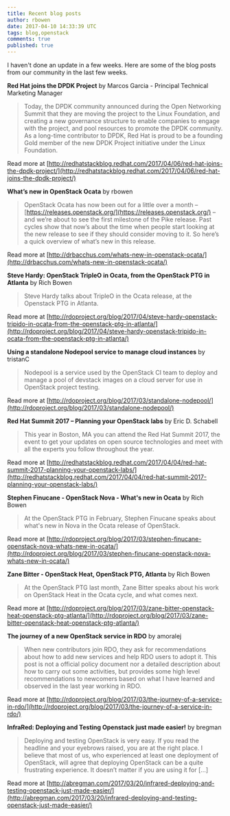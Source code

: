 ```yaml
---
title: Recent blog posts
author: rbowen
date: 2017-04-10 14:33:39 UTC
tags: blog,openstack
comments: true
published: true
---
```


I haven't done an update in a few weeks. Here are some of the blog posts from our community in the last few weeks.

**Red Hat joins the DPDK Project** by Marcos Garcia - Principal Technical Marketing Manager

> Today, the DPDK community announced during the Open Networking Summit that they are moving the project to the Linux Foundation, and creating a new governance structure to enable companies to engage with the project, and pool resources to promote the DPDK community. As a long-time contributor to DPDK, Red Hat is proud to be a founding Gold member of the new DPDK Project initiative under the Linux Foundation.

Read more at [http://redhatstackblog.redhat.com/2017/04/06/red-hat-joins-the-dpdk-project/](http://redhatstackblog.redhat.com/2017/04/06/red-hat-joins-the-dpdk-project/)


**What’s new in OpenStack Ocata** by rbowen

>  OpenStack Ocata has now been out for a little over a month – [https://releases.openstack.org/](https://releases.openstack.org/)  – and we’re about to see the first milestone of the Pike release. Past cycles show that now’s about the time when people start looking at the new release to see if they should consider moving to it. So here’s a quick overview of what’s new in this release.  

Read more at [http://drbacchus.com/whats-new-in-openstack-ocata/](http://drbacchus.com/whats-new-in-openstack-ocata/)


**Steve Hardy: OpenStack TripleO in Ocata, from the OpenStack PTG in Atlanta** by Rich Bowen

> Steve Hardy talks about TripleO in the Ocata release, at the Openstack PTG in Atlanta.

Read more at [http://rdoproject.org/blog/2017/04/steve-hardy-openstack-tripido-in-ocata-from-the-openstack-ptg-in-atlanta/](http://rdoproject.org/blog/2017/04/steve-hardy-openstack-tripido-in-ocata-from-the-openstack-ptg-in-atlanta/)


**Using a standalone Nodepool service to manage cloud instances** by tristanC

> Nodepool is a  service used by the OpenStack CI team to deploy and manage a pool of  devstack  images on a cloud server for use in OpenStack project testing.

Read more at [http://rdoproject.org/blog/2017/03/standalone-nodepool/](http://rdoproject.org/blog/2017/03/standalone-nodepool/)


**Red Hat Summit 2017 – Planning your OpenStack labs** by Eric D. Schabell

> This year in Boston, MA you can attend the Red Hat Summit 2017, the event to get your updates on open source technologies and meet with all the experts you follow throughout the year.

Read more at [http://redhatstackblog.redhat.com/2017/04/04/red-hat-summit-2017-planning-your-openstack-labs/](http://redhatstackblog.redhat.com/2017/04/04/red-hat-summit-2017-planning-your-openstack-labs/)


**Stephen Finucane - OpenStack Nova - What's new in Ocata** by Rich Bowen

> At the OpenStack PTG in February, Stephen Finucane speaks about what's new in Nova in the Ocata release of OpenStack.

Read more at [http://rdoproject.org/blog/2017/03/stephen-finucane-openstack-nova-whats-new-in-ocata/](http://rdoproject.org/blog/2017/03/stephen-finucane-openstack-nova-whats-new-in-ocata/)


**Zane Bitter - OpenStack Heat, OpenStack PTG, Atlanta** by Rich Bowen

> At the OpenStack PTG last month, Zane Bitter speaks about his work on OpenStack Heat in the Ocata cycle, and what comes next.

Read more at [http://rdoproject.org/blog/2017/03/zane-bitter-openstack-heat-openstack-ptg-atlanta/](http://rdoproject.org/blog/2017/03/zane-bitter-openstack-heat-openstack-ptg-atlanta/)


**The journey of a new OpenStack service in RDO** by amoralej

> When new contributors join RDO, they ask for recommendations about  how to add new services and help RDO users to adopt it. This post is  not a official policy document nor a detailed description about how to carry  out some activities, but provides some high level recommendations to newcomers  based on what I have learned and observed in the last year working in RDO.

Read more at [http://rdoproject.org/blog/2017/03/the-journey-of-a-service-in-rdo/](http://rdoproject.org/blog/2017/03/the-journey-of-a-service-in-rdo/)


**InfraRed: Deploying and Testing Openstack just made easier!** by bregman

> Deploying and testing OpenStack is very easy. If you read the headline and your eyebrows raised, you are at the right place. I believe that most of us, who experienced at least one deployment of OpenStack, will agree that deploying OpenStack can be a quite frustrating experience. It doesn’t matter if you are using it for […]

Read more at [http://abregman.com/2017/03/20/infrared-deploying-and-testing-openstack-just-made-easier/](http://abregman.com/2017/03/20/infrared-deploying-and-testing-openstack-just-made-easier/)